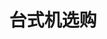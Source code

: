 ---
aliases: []
date created: 2023-12-01T13:36:27+08:00
date modified: 2024-01-14T17:35:48+08:00
dg-publish: true
tags: []
title: 台式机选购
---